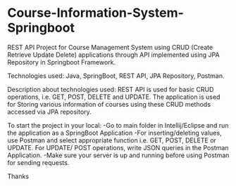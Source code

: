 # Course-Information-System-Springboot
REST API Project for Course Management System using CRUD (Create Retrieve Update Delete) applications through API implemented using JPA Repository in Springboot Framework.

Technologies used: Java, SpringBoot, REST API, JPA Repository, Postman.

Description about technologies used:
REST API is used for basic CRUD operations, i.e. GET, POST, DELETE and UPDATE.
The application is used for Storing various information of courses using these CRUD methods accessed via JPA repository.

To start the project in your local:
-Go to main folder in Intellij/Eclipse and run the application as a SpringBoot Application
-For inserting/deleting values, use Postman and select appropriate function i.e. GET, POST, DELETE or UPDATE. For UPDATE/ POST operations, write JSON queries in the Postman Application.
-Make sure your server is up and running before using Postman for sending requests.

Thanks
